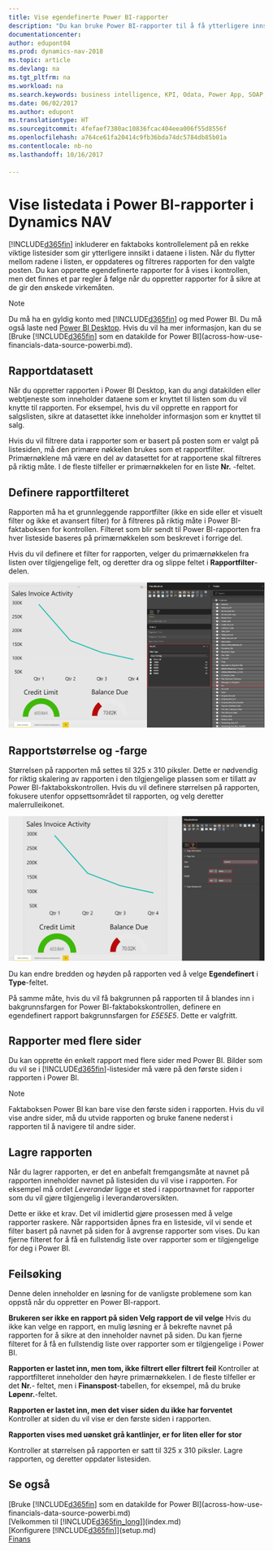 ```yaml
---
title: Vise egendefinerte Power BI-rapporter
description: "Du kan bruke Power BI-rapporter til å få ytterligere innsikt i data i lister i Dynamics NAV."
documentationcenter: 
author: edupont04
ms.prod: dynamics-nav-2018
ms.topic: article
ms.devlang: na
ms.tgt_pltfrm: na
ms.workload: na
ms.search.keywords: business intelligence, KPI, Odata, Power App, SOAP, analysis
ms.date: 06/02/2017
ms.author: edupont
ms.translationtype: HT
ms.sourcegitcommit: 4fefaef7380ac10836fcac404eea006f55d8556f
ms.openlocfilehash: a764ce61fa20414c9fb36bda74dc5784db85b01a
ms.contentlocale: nb-no
ms.lasthandoff: 10/16/2017

---
```

# <a name="viewing-list-data-in-power-bi-reports-in-dynamics-nav"></a>Vise listedata i Power BI-rapporter i Dynamics NAV
[!INCLUDE[d365fin](includes/d365fin_md.md)] inkluderer en faktaboks kontrollelement på en rekke viktige listesider som gir ytterligere innsikt i dataene i listen. Når du flytter mellom radene i listen, er oppdateres og filtreres rapporten for den valgte posten. Du kan opprette egendefinerte rapporter for å vises i kontrollen, men det finnes et par regler å følge når du oppretter rapporter for å sikre at de gir den ønskede virkemåten.  

> [!NOTE]  
>   Du må ha en gyldig konto med [!INCLUDE[d365fin](includes/d365fin_md.md)] og med Power BI. Du må også laste ned [Power BI Desktop](https://powerbi.microsoft.com/en-us/desktop/). Hvis du vil ha mer informasjon, kan du se [Bruke [!INCLUDE[d365fin](includes/d365fin_md.md)] som en datakilde for Power BI](across-how-use-financials-data-source-powerbi.md).  

## <a name="report-data-set"></a>Rapportdatasett
Når du oppretter rapporten i Power BI Desktop, kan du angi datakilden eller webtjeneste som inneholder dataene som er knyttet til listen som du vil knytte til rapporten. For eksempel, hvis du vil opprette en rapport for salgslisten, sikre at datasettet ikke inneholder informasjon som er knyttet til salg.  

Hvis du vil filtrere data i rapporter som er basert på posten som er valgt på listesiden, må den primære nøkkelen brukes som et rapportfilter. Primærnøklene må være en del av datasettet for at rapportene skal filtreres på riktig måte. I de fleste tilfeller er primærnøkkelen for en liste **Nr.** -feltet.  

## <a name="defining-the-report-filter"></a>Definere rapportfilteret
Rapporten må ha et grunnleggende rapportfilter (ikke en side eller et visuelt filter og ikke et avansert filter) for å filtreres på riktig måte i Power BI-faktaboksen for kontrollen. Filteret som blir sendt til Power BI-rapporten fra hver listeside baseres på primærnøkkelen som beskrevet i forrige del.  

Hvis du vil definere et filter for rapporten, velger du primærnøkkelen fra listen over tilgjengelige felt, og deretter dra og slippe feltet i **Rapportfilter**-delen.  

![Angi rapportfilteret for Salgsfaktura-aktivitetsrapporten](./media/across-how-use-powerbi-reports-factbox/financials-powerbi-report-filter.png)

## <a name="report-size-and-color"></a>Rapportstørrelse og -farge
Størrelsen på rapporten må settes til 325 x 310 piksler. Dette er nødvendig for riktig skalering av rapporten i den tilgjengelige plassen som er tillatt av Power BI-faktabokskontrollen. Hvis du vil definere størrelsen på rapporten, fokusere utenfor oppsettsområdet til rapporten, og velg deretter malerrulleikonet.

![Angi bredden og høyden på Salgsfaktura-aktivitetsrapporten](./media/across-how-use-powerbi-reports-factbox/financials-powerbi-report-sizing.png)

Du kan endre bredden og høyden på rapporten ved å velge **Egendefinert** i **Type**-feltet.

På samme måte, hvis du vil få bakgrunnen på rapporten til å blandes inn i bakgrunnsfargen for Power BI-faktabokskontrollen, definere en egendefinert rapport bakgrunnsfargen for *E5E5E5*. Dette er valgfritt.  

## <a name="reports-with-multiple-pages"></a>Rapporter med flere sider
Du kan opprette én enkelt rapport med flere sider med Power BI. Bilder som du vil se i [!INCLUDE[d365fin](includes/d365fin_md.md)]-listesider må være på den første siden i rapporten i Power BI.  

> [!NOTE]  
>  Faktaboksen Power BI kan bare vise den første siden i rapporten. Hvis du vil vise andre sider, må du utvide rapporten og bruke fanene nederst i rapporten til å navigere til andre sider.  

## <a name="saving-your-report"></a>Lagre rapporten

Når du lagrer rapporten, er det en anbefalt fremgangsmåte at navnet på rapporten inneholder navnet på listesiden du vil vise i rapporten. For eksempel må ordet *Leverandør* ligge et sted i rapportnavnet for rapporter som du vil gjøre tilgjengelig i leverandøroversikten.  

Dette er ikke et krav. Det vil imidlertid gjøre prosessen med å velge rapporter raskere. Når rapportsiden åpnes fra en listeside, vil vi sende et filter basert på navnet på siden for å avgrense rapporter som vises.  Du kan fjerne filteret for å få en fullstendig liste over rapporter som er tilgjengelige for deg i Power BI.  

## <a name="troubleshooting"></a>Feilsøking
Denne delen inneholder en løsning for de vanligste problemene som kan oppstå når du oppretter en Power BI-rapport.  

**Brukeren ser ikke en rapport på siden Velg rapport de vil velge** Hvis du ikke kan velge en rapport, en mulig løsning er å bekrefte navnet på rapporten for å sikre at den inneholder navnet på siden. Du kan fjerne filteret for å få en fullstendig liste over rapporter som er tilgjengelige i Power BI.  

**Rapporten er lastet inn, men tom, ikke filtrert eller filtrert feil** Kontroller at rapportfilteret inneholder den høyre primærnøkkelen. I de fleste tilfeller er det **Nr.**- feltet, men i **Finanspost**-tabellen, for eksempel, må du bruke **Løpenr.**-feltet.

**Rapporten er lastet inn, men det viser siden du ikke har forventet** Kontroller at siden du vil vise er den første siden i rapporten.  

**Rapporten vises med uønsket grå kantlinjer, er for liten eller for stor**

Kontroller at størrelsen på rapporten er satt til 325 x 310 piksler. Lagre rapporten, og deretter oppdater listesiden.  

## <a name="see-also"></a>Se også
[Bruke [!INCLUDE[d365fin](includes/d365fin_md.md)] som en datakilde for Power BI](across-how-use-financials-data-source-powerbi.md)  
[Velkommen til [!INCLUDE[d365fin_long](includes/d365fin_long_md.md)]](index.md)    
[Konfigurere [!INCLUDE[d365fin](includes/d365fin_md.md)]](setup.md)    
[Finans](finance.md)  

